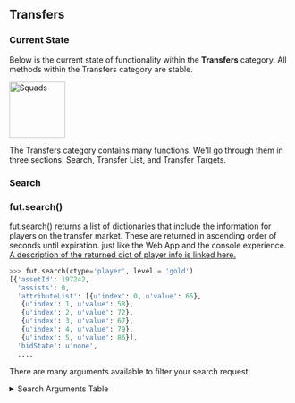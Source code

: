 
## Transfers
### Current State
Below is the current state of functionality within the **Transfers** category. All methods within the Transfers category are stable. 

<img src="https://i.imgur.com/YVVgg21.png" alt="Squads" style="height: 100px;"/>

The Transfers category contains many functions. We'll go through them in three sections: Search, Transfer List, and Transfer Targets.

### Search


### fut.search()

fut.search() returns a list of dictionaries that include the information for players on the transfer market. These are returned in ascending order of seconds until expiration. just like the Web App and the console experience. [A description of the returned dict of player info is linked here.](https://github.com/TrevorMcCormick/futmarket/blob/master/lookuptables.md#player-info-dict)

```python
>>> fut.search(ctype='player', level = 'gold')
[{'assetId': 197242,
  'assists': 0,
  'attributeList': [{u'index': 0, u'value': 65},
   {u'index': 1, u'value': 58},
   {u'index': 2, u'value': 72},
   {u'index': 3, u'value': 67},
   {u'index': 4, u'value': 79},
   {u'index': 5, u'value': 86}],
  'bidState': u'none',
  ....
  ````
There are many arguments available to filter your search request:
<details>
<summary>Search Arguments Table</summary><p>
<!-- alternative placement of p shown above -->

| argument    | type    | description                                                  |
|-------------|---------|--------------------------------------------------------------|
| ctype       | str     | card type (player, development, training)                    |
| level       | str     | card level (bronze, silver, gold)                            |
| category    | str     | card category (fitness, health, etc.)                        |
| assetId     | int     | unique player id                                             |
| defId       | int     | each assetId can have multiple defIds (ex. TOTW player card) |
| min_price   | int     | minimum currentBid                                           |
| max_price   | int     | maximum currentBid                                           |
| min_buy     | int     | minimum buyNow                                               |
| max_buy     | int     | maximum buyNow                                               |
| league      | int     | leagueId (available in fut.leagues)                          |
| club        | int     | clubId (available in fut.teams)                              |
| position    | str     | player preferred position abbreviation                       |
| nationality | int     | nationalityId (available in fut.nations)                     |
| rare        | boolean | TRUE if rare card                                            |
| playStyle   | int     | playStyleId (available in fut.playStyles)                    |
| start       | int     | page to start on (indexed at 0) through the web app.         |
| page_size   | str     | cards to show on one page (range between 16-50)              |

</p></details>
